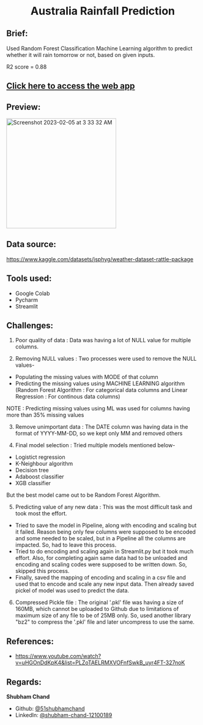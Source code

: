 <h1 align="center" style="margin-top: 0px;">Australia Rainfall Prediction</h1>


## Brief:
Used Random Forest Classification Machine Learning algorithm to predict whether it will rain tomorrow or not, based on given inputs.

R2 score = 0.88


## [Click here to access the web app](https://51shubhamchand-ml-rain-prediction-streamlit-wxt7rg.streamlit.app/)


## Preview:
<img width="287" alt="Screenshot 2023-02-05 at 3 33 32 AM" src="https://user-images.githubusercontent.com/36957216/216791383-d763a9e7-c62a-4bdb-a465-bade68add342.png">


## Data source:
https://www.kaggle.com/datasets/jsphyg/weather-dataset-rattle-package


## Tools used:
* Google Colab
* Pycharm
* Streamlit


## Challenges:
1. Poor quality of data : Data was having a lot of NULL value for multiple columns.

2. Removing NULL values : Two processes were used to remove the NULL values-
  * Populating the missing values with MODE of that column
  * Predicting the missing values using MACHINE LEARNING algorithm (Random Forest Algorithm : For categorical data columns 
  and Linear Regression : For continous data columns)
  
  NOTE : Predicting missing values using ML was used for columns having more than 35% missing values

3. Remove unimportant data : The DATE column was having data in the format of YYYY-MM-DD, so we kept only MM and removed others

4. Final model selection : Tried multiple models mentioned below-
  * Logistict regression
  * K-Neighbour algorithm
  * Decision tree
  * Adaboost classifier
  * XGB classifier
  
  But the best model came out to be Random Forest Algorithm.

5. Predicting value of any new data : This was the most difficult task and took most the effort.
  * Tried to save the model in Pipeline, along with encoding and scaling but it failed.
  Reason being only few columns were supposed to be encoded and some needed to be scaled, but in a Pipeline all the columns are impacted. So, had to leave this process.
  * Tried to do encoding and scaling again in Streamlit.py but it took much effort. Also, for completing again same data had to be unloaded and encoding and scaling codes were supposed to be written down. So, skipped this process.
  * Finally, saved the mapping of encoding and scaling in a csv file and used that to encode and scale any new input data. Then already saved pickel of model was used to predict the data.

6. Compressed Pickle file : The original '.pkl' file was having a size of 160MB, which cannot be uploaded to Github due to limitations of maximum size of any file to be of 25MB only. So, used another library "bz2" to compress the '.pkl' file and later uncompress to use the same.


## References:
* https://www.youtube.com/watch?v=uHGOnDdKpK4&list=PLZoTAELRMXVOFnfSwkB_uyr4FT-327noK


## Regards:
**Shubham Chand**
- Github: [@51shubhamchand](https://github.com/51shubhamchand)
- LinkedIn: [@shubham-chand-12100189](https://www.linkedin.com/in/shubham-chand-12100189)
